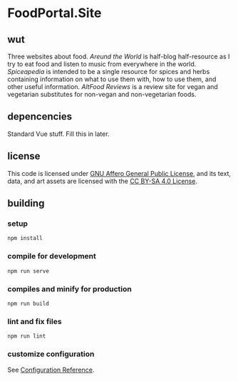 # FoodPortal.Site

## wut
Three websites about food. *Areund the World* is half-blog half-resource as I try to eat food and listen to music from everywhere in the world. *Spiceapedia* is intended to be a single resource for spices and herbs containing information on what to use them with, how to use them, and other useful information. *AltFood Reviews* is a review site for vegan and vegetarian substitutes for non-vegan and non-vegetarian foods.

## depencencies
Standard Vue stuff. Fill this in later.

## license
This code is licensed under [GNU Affero General Public License](https://www.gnu.org/licenses/agpl-3.0.en.html), and its text, data, and art assets are licensed with the [CC BY-SA 4.0 License](https://creativecommons.org/licenses/by-sa/4.0/legalcode). 

## building

### setup
```
npm install
```

### compile for development
```
npm run serve
```

### compiles and minify for production
```
npm run build
```

### lint and fix files
```
npm run lint
```

### customize configuration
See [Configuration Reference](https://cli.vuejs.org/config/).
